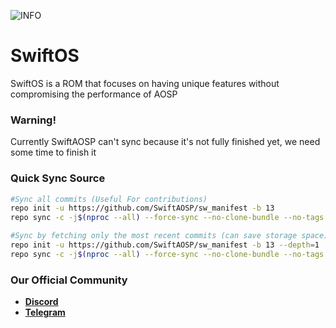 ![INFO](https://github.com/SwiftifyLab/database/raw/web/data/image/readmeheader.png)
# SwiftOS
SwiftOS is a ROM that focuses on having unique features without compromising the performance of AOSP

### Warning!
Currently SwiftAOSP can't sync because it's not fully finished yet, we need some time to finish it

### Quick Sync Source
```bash
#Sync all commits (Useful For contributions)
repo init -u https://github.com/SwiftAOSP/sw_manifest -b 13
repo sync -c -j$(nproc --all) --force-sync --no-clone-bundle --no-tags

#Sync by fetching only the most recent commits (can save storage space)
repo init -u https://github.com/SwiftAOSP/sw_manifest -b 13 --depth=1
repo sync -c -j$(nproc --all) --force-sync --no-clone-bundle --no-tags
```

### Our Official Community
- [**Discord**](https://discord.gg/YwFWDbDD2u)
- [**Telegram**](https://t.me/SwiftOS)

